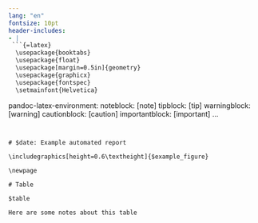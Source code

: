 ```yaml
---
lang: "en"
fontsize: 10pt
header-includes:
- |
 ```{=latex}
  \usepackage{booktabs}
  \usepackage{float} 
  \usepackage[margin=0.5in]{geometry}
  \usepackage{graphicx}
  \usepackage{fontspec}
  \setmainfont{Helvetica}
 ```
pandoc-latex-environment:
  noteblock: [note]
  tipblock: [tip]
  warningblock: [warning]
  cautionblock: [caution]
  importantblock: [important]
...
```


# $date: Example automated report

\includegraphics[height=0.6\textheight]{$example_figure}

\newpage

# Table

$table

Here are some notes about this table
